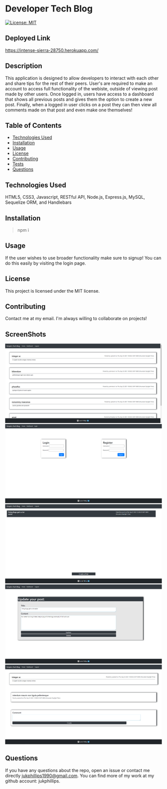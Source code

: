 # Developer Tech Blog

[![License: MIT](https://img.shields.io/badge/License-MIT-yellow.svg)](https://opensource.org/licenses/MIT)

## Deployed Link

https://intense-sierra-28750.herokuapp.com/

## Description

This application is designed to allow developers to interact with each other and share tips for the rest of their peers. User's are required to make an account to access full functionality of the webiste, outside of viewing post made by other users. Once logged in, users have access to a dashboard that shows all previous posts and gives them the option to create a new post. Finally, when a logged in user clicks on a post they can then view all comments made on that post and even make one themselves!

## Table of Contents

- [Technologies Used](#Technologies)
- [Installation](#installation)
- [Usage](#usage)
- [License](#license)
- [Contributing](#contributing)
- [Tests](#tests)
- [Questions](#questions)

## Technologies Used

HTML5, CSS3, Javascript, RESTful API, Node.js, Express.js, MySQL, Sequelize ORM, and Handlebars

## Installation

> npm i

## Usage

If the user wishes to use broader functionality make sure to signup! You can do this easily by visiting the login page.

## License

This project is licensed under the MIT license.

## Contributing

Contact me at my email. I'm always willing to collaborate on projects!

## ScreenShots

![Homepage](public/Images/homepage.png)
![Login](public/Images/login.png)
![dashboard](public/Images/dashboard.png)
![Post](public/Images/updatepost.png)
![Comment](public/Images/comment.png)

## Questions

If you have any questions about the repo, open an issue or contact me directly jukphillips1990@gmail.com. You can find more of my work at my github account: jukphillips.
